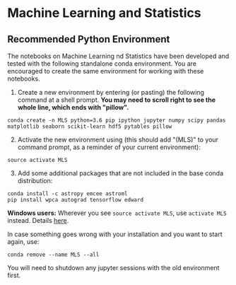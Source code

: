 # Machine Learning and Statistics

## Recommended Python Environment

The notebooks on Machine Learning nd Statistics have been developed and tested with the following standalone conda environment. You are encouraged to create the same environment for working with these notebooks.

1. Create a new environment by entering (or pasting) the following command at a shell prompt. **You may need to scroll right to see the whole line, which ends with "pillow".**
```
conda create -n MLS python=3.6 pip ipython jupyter numpy scipy pandas matplotlib seaborn scikit-learn hdf5 pytables pillow
```
2. Activate the new environment using (this should add "(MLS)" to your command prompt, as a reminder of your current environment):
```
source activate MLS
```
3. Add some additional packages that are not included in the base conda distribution:
```
conda install -c astropy emcee astroml
pip install wpca autograd tensorflow edward
```

**Windows users:** Wherever you see `source activate MLS`, use `activate MLS` instead. Details [here](https://conda.io/docs/user-guide/tasks/manage-environments.html#activating-an-environment).

In case something goes wrong with your installation and you want to start again, use:
```
conda remove --name MLS --all
```
You will need to shutdown any jupyter sessions with the old environment first.
